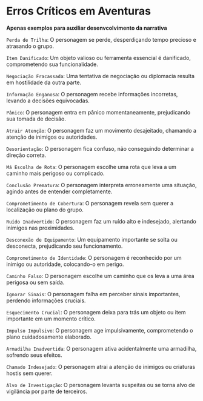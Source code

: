 # Erros Críticos em Aventuras
**Apenas exemplos para auxiliar desenvcolvimento da narrativa**

`Perda de Trilha`: O personagem se perde, desperdiçando tempo precioso e atrasando o grupo.

`Item Danificado`: Um objeto valioso ou ferramenta essencial é danificado, comprometendo sua funcionalidade.

`Negociação Fracassada`: Uma tentativa de negociação ou diplomacia resulta em hostilidade da outra parte.

`Informação Enganosa`: O personagem recebe informações incorretas, levando a decisões equivocadas.

`Pânico`: O personagem entra em pânico momentaneamente, prejudicando sua tomada de decisão.

`Atrair Atenção`: O personagem faz um movimento desajeitado, chamando a atenção de inimigos ou autoridades.

`Desorientação`: O personagem fica confuso, não conseguindo determinar a direção correta.

`Má Escolha de Rota`: O personagem escolhe uma rota que leva a um caminho mais perigoso ou complicado.

`Conclusão Prematura`: O personagem interpreta erroneamente uma situação, agindo antes de entender completamente.

`Comprometimento de Cobertura`: O personagem revela sem querer a localização ou plano do grupo.

`Ruído Inadvertido`: O personagem faz um ruído alto e indesejado, alertando inimigos nas proximidades.

`Desconexão de Equipamento`: Um equipamento importante se solta ou desconecta, prejudicando seu funcionamento.

`Comprometimento de Identidade`: O personagem é reconhecido por um inimigo ou autoridade, colocando-o em perigo.

`Caminho Falso`: O personagem escolhe um caminho que os leva a uma área perigosa ou sem saída.

`Ignorar Sinais`: O personagem falha em perceber sinais importantes, perdendo informações cruciais.

`Esquecimento Crucial`: O personagem deixa para trás um objeto ou item importante em um momento crítico.

`Impulso Impulsivo`: O personagem age impulsivamente, comprometendo o plano cuidadosamente elaborado.

`Armadilha Inadvertida`: O personagem ativa acidentalmente uma armadilha, sofrendo seus efeitos.

`Chamado Indesejado`: O personagem atrai a atenção de inimigos ou criaturas hostis sem querer.

`Alvo de Investigação`: O personagem levanta suspeitas ou se torna alvo de vigilância por parte de terceiros.
